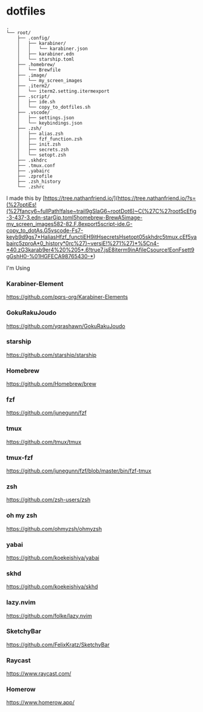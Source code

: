 # dotfiles

```
.
└── root/
    ├── .config/
    │   ├── karabiner/
    │   │   └── karabiner.json
    │   ├── karabiner.edn
    │   └── starship.toml
    ├── .homebrew/
    │   └── Brewfile
    ├── .image/
    │   └── my_screen_images
    ├── .iterm2/
    │   └── iterm2.setting.itermexport
    ├── .script/
    │   ├── ide.sh
    │   └── copy_to_dotfiles.sh
    ├── .vscode/
    │   ├── settings.json
    │   └── keybindings.json
    ├── .zsh/
    │   ├── alias.zsh
    │   ├── fzf_function.zsh
    │   ├── init.zsh
    │   ├── secrets.zsh
    │   └── setopt.zsh
    ├── .skhdrc
    ├── .tmux.conf
    ├── .yabairc
    ├── .zprofile
    ├── .zsh_history
    └── .zshrc
```

I made this by [https://tree.nathanfriend.io/](<https://tree.nathanfriend.io/?s=(%27optiEs!(%27fancy6~fullPath!false~trail9gSlaG6~rootDot6)~C(%27C%27root5cEfig-3-437-3.edn-starGip.toml5homebrew-BrewA5image-my_screen_images582-82.F.8export5script-ide.G-copy_to_dotAs.G5vscode-Fs7-keyb9d9gs7*HaliasHfzf_functiEH9itHsecretsHsetopt05skhdrc5tmux.cEf5yabairc5zproA*0_history*0rc%27)~versiE!%271%27)*%5Cn4-*40.zG3karab9er4%20%205*.6!true7.jsE8iterm9inAfileCsource!EonFsett9gGshH0-%01HGFECA98765430-*>)

I'm Using

### Karabiner-Element

https://github.com/pqrs-org/Karabiner-Elements

### GokuRakuJoudo

https://github.com/yqrashawn/GokuRakuJoudo

### starship

https://github.com/starship/starship

### Homebrew

https://github.com/Homebrew/brew

### fzf

https://github.com/junegunn/fzf

### tmux

https://github.com/tmux/tmux

### tmux-fzf

https://github.com/junegunn/fzf/blob/master/bin/fzf-tmux

### zsh

https://github.com/zsh-users/zsh

### oh my zsh

https://github.com/ohmyzsh/ohmyzsh

### yabai

https://github.com/koekeishiya/yabai

### skhd

https://github.com/koekeishiya/skhd

### lazy.nvim

https://github.com/folke/lazy.nvim

### SketchyBar

https://github.com/FelixKratz/SketchyBar

### Raycast

https://www.raycast.com/

### Homerow

https://www.homerow.app/
